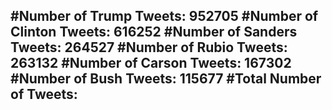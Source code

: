 #Number of Trump Tweets: 952705
#Number of Clinton Tweets: 616252
#Number of Sanders Tweets: 264527
#Number of Rubio Tweets: 263132
#Number of Carson Tweets: 167302
#Number of Bush Tweets: 115677
#Total Number of Tweets:  
---
